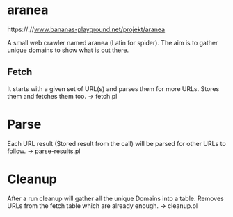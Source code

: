 # aranea

https://://www.bananas-playground.net/projekt/aranea

A small web crawler named aranea (Latin for spider).
The aim is to gather unique domains to show what is out there.

## Fetch

It starts with a given set of URL(s) and parses them for more
URLs. Stores them and fetches them too.
-> fetch.pl

# Parse

Each URL result (Stored result from the call) will be parsed
for other URLs to follow.
-> parse-results.pl

# Cleanup

After a run cleanup will gather all the unique Domains into
a table. Removes URLs from the fetch table which are already
enough.
-> cleanup.pl
